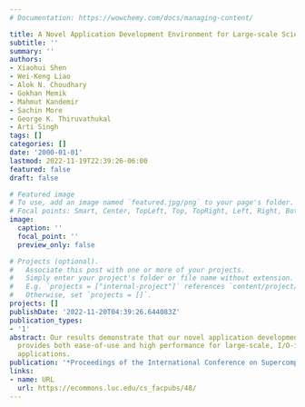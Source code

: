 ```yaml
---
# Documentation: https://wowchemy.com/docs/managing-content/

title: A Novel Application Development Environment for Large-scale Scientific Computations
subtitle: ''
summary: ''
authors:
- Xiaohui Shen
- Wei-Keng Liao
- Alok N. Choudhary
- Gokhan Memik
- Mahmut Kandemir
- Sachin More
- George K. Thiruvathukal
- Arti Singh
tags: []
categories: []
date: '2000-01-01'
lastmod: 2022-11-19T22:39:26-06:00
featured: false
draft: false

# Featured image
# To use, add an image named `featured.jpg/png` to your page's folder.
# Focal points: Smart, Center, TopLeft, Top, TopRight, Left, Right, BottomLeft, Bottom, BottomRight.
image:
  caption: ''
  focal_point: ''
  preview_only: false

# Projects (optional).
#   Associate this post with one or more of your projects.
#   Simply enter your project's folder or file name without extension.
#   E.g. `projects = ["internal-project"]` references `content/project/deep-learning/index.md`.
#   Otherwise, set `projects = []`.
projects: []
publishDate: '2022-11-20T04:39:26.644083Z'
publication_types:
- '1'
abstract: Our results demonstrate that our novel application development environment
  provides both ease-of-use and high performance for large-scale, I/O-intensive scientific
  applications.
publication: '*Proceedings of the International Conference on Supercomputing*'
links:
- name: URL
  url: https://ecommons.luc.edu/cs_facpubs/48/
---
```

